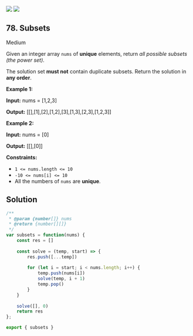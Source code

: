 [![](https://img.shields.io/github/stars/LeetCode-in-JavaScript/LeetCode-in-JavaScript?label=Stars&style=flat-square)](https://github.com/LeetCode-in-JavaScript/LeetCode-in-JavaScript)
[![](https://img.shields.io/github/forks/LeetCode-in-JavaScript/LeetCode-in-JavaScript?label=Fork%20me%20on%20GitHub%20&style=flat-square)](https://github.com/LeetCode-in-JavaScript/LeetCode-in-JavaScript/fork)

## 78\. Subsets

Medium

Given an integer array `nums` of **unique** elements, return _all possible subsets (the power set)_.

The solution set **must not** contain duplicate subsets. Return the solution in **any order**.

**Example 1:**

**Input:** nums = [1,2,3]

**Output:** [[],[1],[2],[1,2],[3],[1,3],[2,3],[1,2,3]]

**Example 2:**

**Input:** nums = [0]

**Output:** [[],[0]]

**Constraints:**

*   `1 <= nums.length <= 10`
*   `-10 <= nums[i] <= 10`
*   All the numbers of `nums` are **unique**.

## Solution

```javascript
/**
 * @param {number[]} nums
 * @return {number[][]}
 */
var subsets = function(nums) {
    const res = []
    
    const solve = (temp, start) => {
        res.push([...temp])
        
        for (let i = start; i < nums.length; i++) {
            temp.push(nums[i])
            solve(temp, i + 1)
            temp.pop()
        }
    }
    
    solve([], 0)
    return res
};

export { subsets }
```